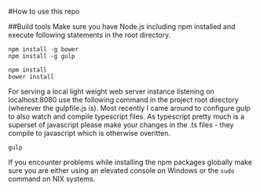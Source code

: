 #How to use this repo

##Build tools
Make sure you have Node.js including npm installed and execute following statements in the root directory.

```
npm install -g bower
npm install -g gulp

npm install
bower install
```

For serving a local light weight web server instance listening on localhost:8080 use the following command
in the project root directory (wherever the gulpfile.js is). Most recently I came around to configure
gulp to also watch and compile typescript files. As typescript pretty much is a superset of javascript
please make your changes in the .ts files - they compile to javascript which is otherwise overitten.

```
gulp
```

If you encounter problems while installing the npm packages globally make sure you are either
using an elevated console on Windows or the `sudo` command on NIX systems.